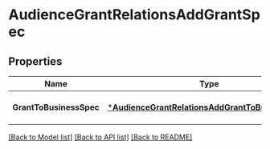 # AudienceGrantRelationsAddGrantSpec

## Properties
Name | Type | Description | Notes
------------ | ------------- | ------------- | -------------
**GrantToBusinessSpec** | [***AudienceGrantRelationsAddGrantToBusinessSpec**](AudienceGrantRelationsAddGrantToBusinessSpec.md) |  | [optional] [default to null]

[[Back to Model list]](../README.md#documentation-for-models) [[Back to API list]](../README.md#documentation-for-api-endpoints) [[Back to README]](../README.md)


